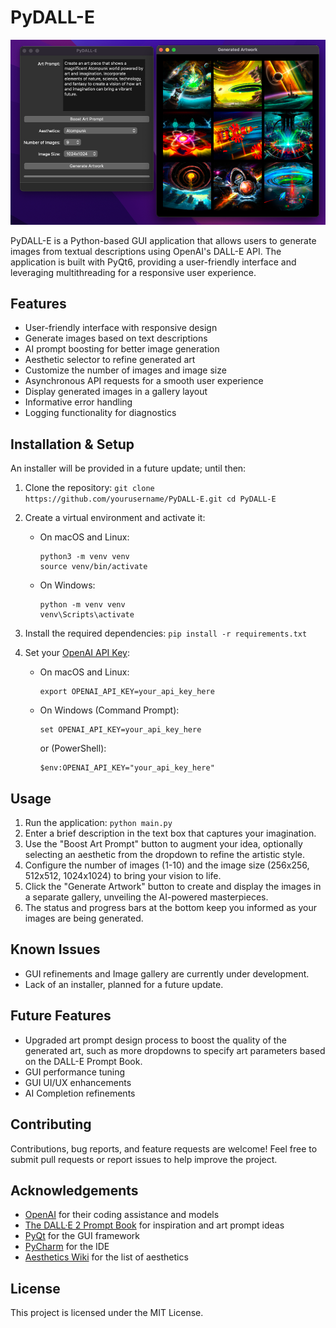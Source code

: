 # PyDALL-E

![img.png](img.png)

PyDALL-E is a Python-based GUI application that allows users to generate images from textual descriptions using OpenAI's DALL-E API. The application is built with PyQt6, providing a user-friendly interface and leveraging multithreading for a responsive user experience.

## Features

- User-friendly interface with responsive design
- Generate images based on text descriptions
- AI prompt boosting for better image generation
- Aesthetic selector to refine generated art
- Customize the number of images and image size
- Asynchronous API requests for a smooth user experience
- Display generated images in a gallery layout
- Informative error handling
- Logging functionality for diagnostics

## Installation & Setup

An installer will be provided in a future update; until then:

1. Clone the repository: `git clone https://github.com/yourusername/PyDALL-E.git cd PyDALL-E`

2. Create a virtual environment and activate it:
   - On macOS and Linux:
     ```
     python3 -m venv venv
     source venv/bin/activate
     ```
   - On Windows:
     ```
     python -m venv venv
     venv\Scripts\activate
     ```

3. Install the required dependencies: `pip install -r requirements.txt`

4. Set your [OpenAI API Key](https://beta.openai.com/signup/):
   - On macOS and Linux:
     ```
     export OPENAI_API_KEY=your_api_key_here
     ```
   - On Windows (Command Prompt):
     ```
     set OPENAI_API_KEY=your_api_key_here
     ```
     or (PowerShell):
     ```
     $env:OPENAI_API_KEY="your_api_key_here"
     ```

## Usage

1. Run the application: `python main.py`
2. Enter a brief description in the text box that captures your imagination.
3. Use the "Boost Art Prompt" button to augment your idea, optionally selecting an aesthetic from the dropdown to refine the artistic style.
4. Configure the number of images (1-10) and the image size (256x256, 512x512, 1024x1024) to bring your vision to life.
5. Click the "Generate Artwork" button to create and display the images in a separate gallery, unveiling the AI-powered masterpieces.
6. The status and progress bars at the bottom keep you informed as your images are being generated.

## Known Issues

- GUI refinements and Image gallery are currently under development.
- Lack of an installer, planned for a future update.

## Future Features

- Upgraded art prompt design process to boost the quality of the generated art, such as more dropdowns to specify art parameters based on the DALL-E Prompt Book.
- GUI performance tuning
- GUI UI/UX enhancements
- AI Completion refinements

## Contributing

Contributions, bug reports, and feature requests are welcome! Feel free to submit pull requests or report issues to help improve the project.

## Acknowledgements

- [OpenAI](https://openai.com) for their coding assistance and models
- [The DALL·E 2 Prompt Book](https://dallery.gallery/the-dalle-2-prompt-book/) for inspiration and art prompt ideas
- [PyQt](https://www.riverbankcomputing.com/software/pyqt/) for the GUI framework
- [PyCharm](https://www.jetbrains.com/pycharm/) for the IDE
- [Aesthetics Wiki](https://aesthetics.fandom.com/wiki/List_of_Aesthetics) for the list of aesthetics

## License

This project is licensed under the MIT License.
